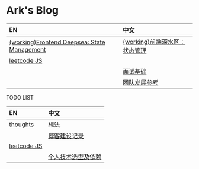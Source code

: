 # Ark's Blog

| EN | 中文 |
| :--- | :--- |
| [(working)Frontend Deepsea: State Management](/posts/fe-state-mgmt.md) | [(working)前端深水区：状态管理](/posts/fe-state-mgmt.cn.md) |
| [leetcode JS](/posts/leetcode.md) | |
| | [面试基础](posts/js-interview.zh.md) |
| | [团队发展参考](posts/team-growth/index.md) |

TODO LIST

| EN | 中文 |
| :--- | :--- |
| [thoughts](./posts/thoughts.md) | 想法 |
| | [博客建设记录](/blog.md) |
| [leetcode JS](/algojs.md) | |
| | [个人技术选型及依赖](/mytoolchain.md) | -->
